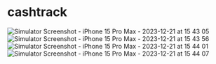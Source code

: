 # cashtrack


![Simulator Screenshot - iPhone 15 Pro Max - 2023-12-21 at 15 43 05](https://github.com/abdisamadHussein/cashtrack-app/assets/68864765/6aecf1c0-d3a2-4206-b008-d31d0008fabe)
![Simulator Screenshot - iPhone 15 Pro Max - 2023-12-21 at 15 43 56](https://github.com/abdisamadHussein/cashtrack-app/assets/68864765/8ea4e8aa-a91a-4de3-ac65-9b353e263f3d)
![Simulator Screenshot - iPhone 15 Pro Max - 2023-12-21 at 15 44 01](https://github.com/abdisamadHussein/cashtrack-app/assets/68864765/3ad354eb-49ee-48f7-aec3-92857ad7f0df)
![Simulator Screenshot - iPhone 15 Pro Max - 2023-12-21 at 15 44 07](https://github.com/abdisamadHussein/cashtrack-app/assets/68864765/f323afc6-3fa8-4151-bda2-a49acb589dca)
